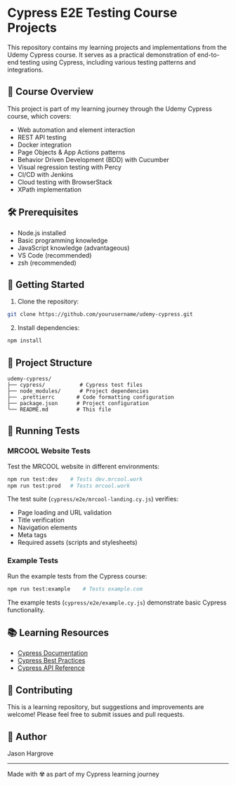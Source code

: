 # Cypress E2E Testing Course Projects

This repository contains my learning projects and implementations from the Udemy Cypress course. It serves as a practical demonstration of end-to-end testing using Cypress, including various testing patterns and integrations.

## 🎯 Course Overview

This project is part of my learning journey through the Udemy Cypress course, which covers:

- Web automation and element interaction
- REST API testing
- Docker integration
- Page Objects & App Actions patterns
- Behavior Driven Development (BDD) with Cucumber
- Visual regression testing with Percy
- CI/CD with Jenkins
- Cloud testing with BrowserStack
- XPath implementation

## 🛠️ Prerequisites

- Node.js installed
- Basic programming knowledge
- JavaScript knowledge (advantageous)
- VS Code (recommended)
- zsh (recommended)

## 🚀 Getting Started

1. Clone the repository:
```zsh
git clone https://github.com/yourusername/udemy-cypress.git
```

2. Install dependencies:
```zsh
npm install
```

## 📁 Project Structure

```
udemy-cypress/
├── cypress/           # Cypress test files
├── node_modules/      # Project dependencies
├── .prettierrc       # Code formatting configuration
├── package.json      # Project configuration
└── README.md         # This file
```

## 🧪 Running Tests

### MRCOOL Website Tests

Test the MRCOOL website in different environments:

```zsh
npm run test:dev    # Tests dev.mrcool.work
npm run test:prod   # Tests mrcool.work
```

The test suite (`cypress/e2e/mrcool-landing.cy.js`) verifies:
- Page loading and URL validation
- Title verification
- Navigation elements
- Meta tags
- Required assets (scripts and stylesheets)

### Example Tests

Run the example tests from the Cypress course:

```zsh
npm run test:example    # Tests example.com
```

The example tests (`cypress/e2e/example.cy.js`) demonstrate basic Cypress functionality.

## 📚 Learning Resources

- [Cypress Documentation](https://docs.cypress.io)
- [Cypress Best Practices](https://docs.cypress.io/guides/references/best-practices)
- [Cypress API Reference](https://docs.cypress.io/api/table-of-contents)

## 🤝 Contributing

This is a learning repository, but suggestions and improvements are welcome! Please feel free to submit issues and pull requests.

## 👤 Author

Jason Hargrove

---
Made with ☢️ as part of my Cypress learning journey 
